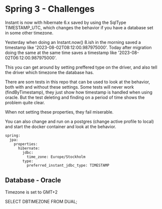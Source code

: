 # Spring 3 - Challenges

Instant is now with hibernate 6.x saved by using the SqlType TIMESTAMP_UTC, which changes the behavior if you have
a database set in some other timezone. 

Yesterday when doing an Instant.now() 8.ish in the morning saved a timestamp like '2023-08-02T08:12:00.987975000'. 
Today after migration doing the same at the same time saves a timestamp like '2023-08-02T06:12:00.987975000'. 

This you can get around by setting preffered type on the driver, and also tell the driver which timezone the database
has. 

There are som tests in this repo that can be used to look at the behavior, both with and without these settings. 
Some tests will never work (findByTimestamp), they just show how timestamp is handled when using oracle. 
But the test deleting and finding on a period of time shows the problem quite clear. 

When not setting these properties, they fail miserable.  

You can also change and run on a postgres (change active profile to local) and start the docker container
and look at the behavior. 

```
spring:  
  jpa:
    properties:
      hibernate:
        jdbc:
          time_zone: Europe/Stockholm
        type:
          preferred_instant_jdbc_type: TIMESTAMP
```


## Database - Oracle
Timezone is set to GMT+2

SELECT DBTIMEZONE FROM DUAL;


